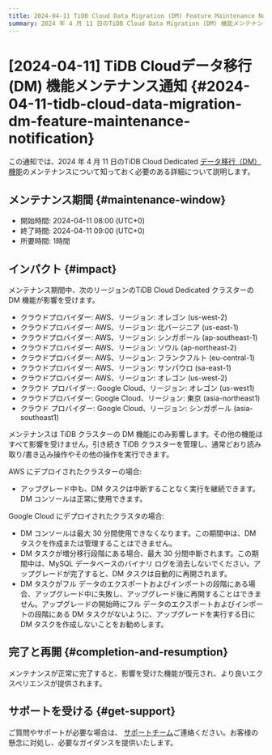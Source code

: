 ```yaml
---
title: 2024-04-11 TiDB Cloud Data Migration (DM) Feature Maintenance Notification
summary: 2024 年 4 月 11 日のTiDB Cloud Data Migration (DM) 機能メンテナンスの詳細 (メンテナンス ウィンドウや影響など) について説明します。
---
```


# [2024-04-11] TiDB Cloudデータ移行 (DM) 機能メンテナンス通知 {#2024-04-11-tidb-cloud-data-migration-dm-feature-maintenance-notification}

この通知では、2024 年 4 月 11 日のTiDB Cloud Dedicated [データ移行（DM）機能](/tidb-cloud/migrate-from-mysql-using-data-migration.md)のメンテナンスについて知っておく必要のある詳細について説明します。

## メンテナンス期間 {#maintenance-window}

-   開始時間: 2024-04-11 08:00 (UTC+0)
-   終了時間: 2024-04-11 09:00 (UTC+0)
-   所要時間: 1時間

## インパクト {#impact}

メンテナンス期間中、次のリージョンのTiDB Cloud Dedicated クラスターの DM 機能が影響を受けます。

-   クラウドプロバイダー: AWS、リージョン: オレゴン (us-west-2)
-   クラウドプロバイダー: AWS、リージョン: 北バージニア (us-east-1)
-   クラウドプロバイダー: AWS、リージョン: シンガポール (ap-southeast-1)
-   クラウドプロバイダー: AWS、リージョン: ソウル (ap-northeast-2)
-   クラウドプロバイダー: AWS、リージョン: フランクフルト (eu-central-1)
-   クラウドプロバイダー: AWS、リージョン: サンパウロ (sa-east-1)
-   クラウドプロバイダー: AWS、リージョン: オレゴン (us-west-2)
-   クラウド プロバイダー: Google Cloud、リージョン: オレゴン (us-west1)
-   クラウドプロバイダー: Google Cloud、リージョン: 東京 (asia-northeast1)
-   クラウド プロバイダー: Google Cloud、リージョン: シンガポール (asia-southeast1)

メンテナンスは TiDB クラスターの DM 機能にのみ影響します。その他の機能はすべて影響を受けません。引き続き TiDB クラスターを管理し、通常どおり読み取り/書き込み操作やその他の操作を実行できます。

AWS にデプロイされたクラスターの場合:

-   アップグレード中も、DM タスクは中断することなく実行を継続できます。DM コンソールは正常に使用できます。

Google Cloud にデプロイされたクラスタの場合:

-   DM コンソールは最大 30 分間使用できなくなります。この期間中は、DM タスクを作成または管理することはできません。
-   DM タスクが増分移行段階にある場合、最大 30 分間中断されます。この期間中は、MySQL データベースのバイナリ ログを消去しないでください。アップグレードが完了すると、DM タスクは自動的に再開されます。
-   DM タスクがフル データのエクスポートおよびインポートの段階にある場合、アップグレード中に失敗し、アップグレード後に再開することはできません。アップグレードの開始時にフル データのエクスポートおよびインポートの段階にある DM タスクがないように、アップグレードを実行する日に DM タスクを作成しないことをお勧めします。

## 完了と再開 {#completion-and-resumption}

メンテナンスが正常に完了すると、影響を受けた機能が復元され、より良いエクスペリエンスが提供されます。

## サポートを受ける {#get-support}

ご質問やサポートが必要な場合は、 [サポートチーム](/tidb-cloud/tidb-cloud-support.md)ご連絡ください。お客様の懸念に対処し、必要なガイダンスを提供いたします。

